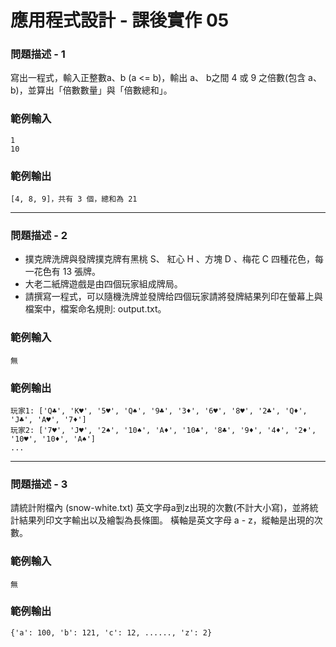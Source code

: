 # 應用程式設計 - 課後實作 05

### 問題描述 - 1
寫出一程式，輸入正整數a、b (a <= b)，輸出 a、 b之間 4 或 9 之倍數(包含 a、b)，並算出「倍數數量」與「倍數總和」。

### 範例輸入
```
1
10
```
### 範例輸出
```
[4, 8, 9]，共有 3 個，總和為 21
```
---
### 問題描述 - 2
- 撲克牌洗牌與發牌撲克牌有黑桃 S、 紅心 H 、方塊 D 、梅花 C 四種花色，每一花色有 13 張牌。
- 大老二紙牌遊戲是由四個玩家組成牌局。
- 請撰寫一程式，可以隨機洗牌並發牌给四個玩家請將發牌結果列印在螢幕上與檔案中，檔案命名規則: output.txt。
### 範例輸入
```
無
```
### 範例輸出
```
﻿玩家1: ['Q♣', 'K♥', '5♥', 'Q♠', '9♣', '3♦', '6♥', '8♥', '2♣', 'Q♦', 'J♣', 'A♥', '7♦']
玩家2: ['7♥', 'J♥', '2♠', '10♠', 'A♦', '10♣', '8♣', '9♦', '4♦', '2♦', '10♥', '10♦', 'A♠']
...
```
---
### 問題描述 - 3
請統計附檔內 (snow-white.txt) 英文字母a到z出現的次數(不計大小寫)，並將統計結果列印文字輸出以及繪製為長條圖。 橫軸是英文字母 a - z，縱軸是出現的次數。
### 範例輸入
```
無
```
### 範例輸出
```
{'a': 100, 'b': 121, 'c': 12, ......, 'z': 2}
```